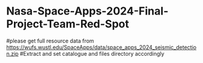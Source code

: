 # Nasa-Space-Apps-2024-Final-Project-Team-Red-Spot
#please get full resource data from https://wufs.wustl.edu/SpaceApps/data/space_apps_2024_seismic_detection.zip
#Extract and set catalogue and files directory accordingly

